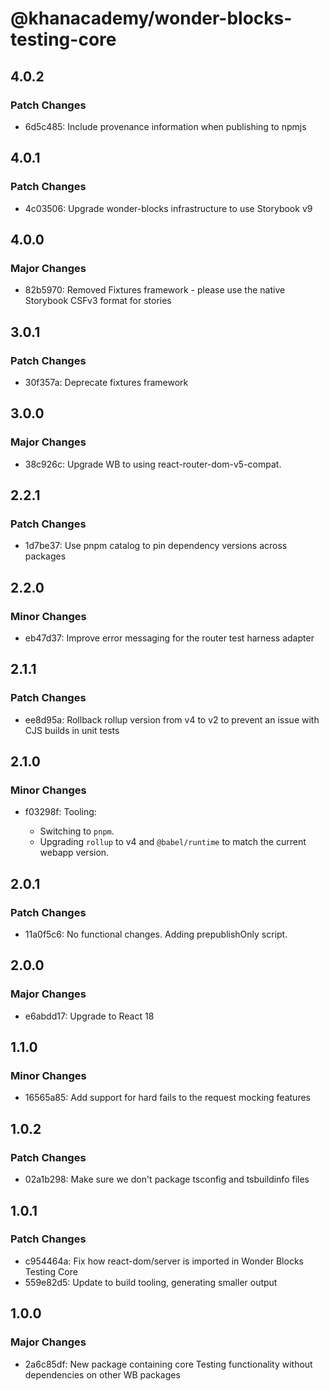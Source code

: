 # @khanacademy/wonder-blocks-testing-core

## 4.0.2

### Patch Changes

- 6d5c485: Include provenance information when publishing to npmjs

## 4.0.1

### Patch Changes

- 4c03506: Upgrade wonder-blocks infrastructure to use Storybook v9

## 4.0.0

### Major Changes

- 82b5970: Removed Fixtures framework - please use the native Storybook CSFv3 format for stories

## 3.0.1

### Patch Changes

- 30f357a: Deprecate fixtures framework

## 3.0.0

### Major Changes

- 38c926c: Upgrade WB to using react-router-dom-v5-compat.

## 2.2.1

### Patch Changes

- 1d7be37: Use pnpm catalog to pin dependency versions across packages

## 2.2.0

### Minor Changes

- eb47d37: Improve error messaging for the router test harness adapter

## 2.1.1

### Patch Changes

- ee8d95a: Rollback rollup version from v4 to v2 to prevent an issue with CJS builds in unit tests

## 2.1.0

### Minor Changes

- f03298f: Tooling:

    - Switching to `pnpm`.
    - Upgrading `rollup` to v4 and `@babel/runtime` to match the current webapp version.

## 2.0.1

### Patch Changes

- 11a0f5c6: No functional changes. Adding prepublishOnly script.

## 2.0.0

### Major Changes

- e6abdd17: Upgrade to React 18

## 1.1.0

### Minor Changes

- 16565a85: Add support for hard fails to the request mocking features

## 1.0.2

### Patch Changes

- 02a1b298: Make sure we don't package tsconfig and tsbuildinfo files

## 1.0.1

### Patch Changes

- c954464a: Fix how react-dom/server is imported in Wonder Blocks Testing Core
- 559e82d5: Update to build tooling, generating smaller output

## 1.0.0

### Major Changes

- 2a6c85df: New package containing core Testing functionality without dependencies on other WB packages
